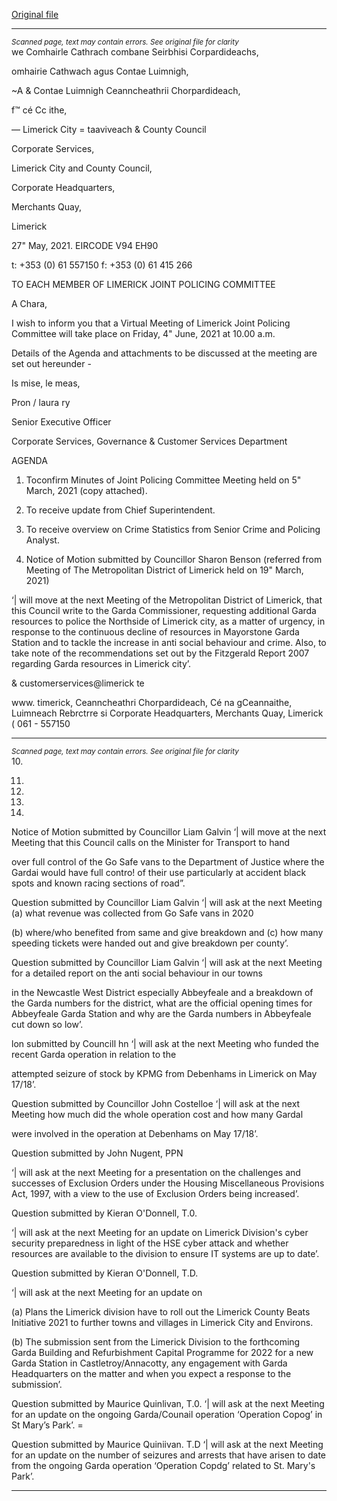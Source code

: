 [Original file](https://www.limerick.ie/sites/default/files/media/documents/2021-05/agenda.pdf)

---
*<small>Scanned page, text may contain errors. See original file for clarity</small>*  
we Comhairle Cathrach combane Seirbhisi Corpardideachs,

omhairie Cathwach agus Contae Luimnigh,

~A & Contae Luimnigh Ceanncheathrii Chorpardideach,

f™ cé Cc ithe,

— Limerick City = taaviveach
& County Council

Corporate Services,

Limerick City and County Council,

Corporate Headquarters,

Merchants Quay,

Limerick

27" May, 2021. EIRCODE V94 EH90

t: +353 (0) 61 557150
f: +353 (0) 61 415 266

TO EACH MEMBER OF LIMERICK JOINT POLICING COMMITTEE

A Chara,

I wish to inform you that a Virtual Meeting of Limerick Joint Policing Committee will take place on
Friday, 4" June, 2021 at 10.00 a.m.

Details of the Agenda and attachments to be discussed at the meeting are set out hereunder -

Is mise, le meas,

Pron
/ laura ry

Senior Executive Officer

Corporate Services, Governance & Customer Services Department

AGENDA
1. Toconfirm Minutes of Joint Policing Committee Meeting held on 5" March, 2021
(copy attached).
2. To receive update from Chief Superintendent.

3. To receive overview on Crime Statistics from Senior Crime and Policing Analyst.

4. Notice of Motion submitted by Councillor Sharon Benson (referred from Meeting of The
Metropolitan District of Limerick held on 19" March, 2021)

‘| will move at the next Meeting of the Metropolitan District of Limerick, that this Council
write to the Garda Commissioner, requesting additional Garda resources to police the
Northside of Limerick city, as a matter of urgency, in response to the continuous decline of
resources in Mayorstone Garda Station and to tackle the increase in anti social behaviour
and crime. Also, to take note of the recommendations set out by the Fitzgerald Report 2007
regarding Garda resources in Limerick city’.

& customerservices@limerick te

www. timerick,
Ceanncheathri Chorpardideach, Cé na gCeannaithe, Luimneach Rebrctrre si
Corporate Headquarters, Merchants Quay, Limerick ( 061 - 557150


---
*<small>Scanned page, text may contain errors. See original file for clarity</small>*  
10.

11.

12.

13.

14.

Notice of Motion submitted by Councillor Liam Galvin
‘| will move at the next Meeting that this Council calls on the Minister for Transport to hand

over full control of the Go Safe vans to the Department of Justice where the Gardai would
have full contro! of their use particularly at accident black spots and known racing sections
of road”.

Question submitted by Councillor Liam Galvin
‘| will ask at the next Meeting (a) what revenue was collected from Go Safe vans in 2020

(b) where/who benefited from same and give breakdown and (c) how many speeding tickets
were handed out and give breakdown per county’.

Question submitted by Councillor Liam Galvin
‘| will ask at the next Meeting for a detailed report on the anti social behaviour in our towns

in the Newcastle West District especially Abbeyfeale and a breakdown of the Garda numbers
for the district, what are the official opening times for Abbeyfeale Garda Station and why are
the Garda numbers in Abbeyfeale cut down so low’.

lon submitted by Councill hn
‘| will ask at the next Meeting who funded the recent Garda operation in relation to the

attempted seizure of stock by KPMG from Debenhams in Limerick on May 17/18’.

Question submitted by Councillor John Costelloe
‘| will ask at the next Meeting how much did the whole operation cost and how many Gardal

were involved in the operation at Debenhams on May 17/18’.

Question submitted by John Nugent, PPN

‘| will ask at the next Meeting for a presentation on the challenges and successes of
Exclusion Orders under the Housing Miscellaneous Provisions Act, 1997, with a view to the
use of Exclusion Orders being increased’.

Question submitted by Kieran O'Donnell, T.0.

‘| will ask at the next Meeting for an update on Limerick Division's cyber security
preparedness in light of the HSE cyber attack and whether resources are available to the
division to ensure IT systems are up to date’.

Question submitted by Kieran O'Donnell, T.D.

‘| will ask at the next Meeting for an update on

(a) Plans the Limerick division have to roll out the Limerick County Beats Initiative 2021 to
further towns and villages in Limerick City and Environs.

(b) The submission sent from the Limerick Division to the forthcoming Garda Building and
Refurbishment Capital Programme for 2022 for a new Garda Station in
Castletroy/Annacotty, any engagement with Garda Headquarters on the matter and
when you expect a response to the submission’.

Question submitted by Maurice Quinlivan, T.0.
‘| will ask at the next Meeting for an update on the ongoing Garda/Counail operation
‘Operation Copog’ in St Mary’s Park’. =

Question submitted by Maurice Quiniivan. T.D
‘| will ask at the next Meeting for an update on the number of seizures and arrests that have
arisen to date from the ongoing Garda operation ‘Operation Copdg’ related to St. Mary's
Park’.


---

